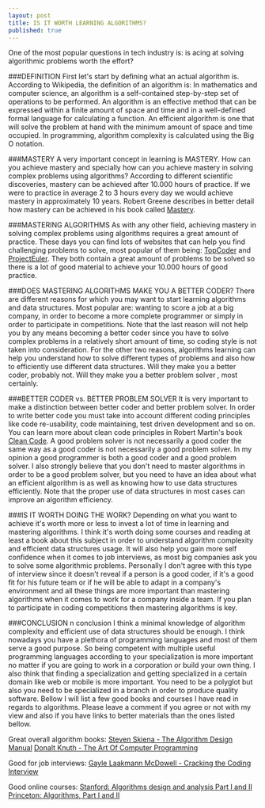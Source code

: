 ```yaml
---
layout: post
title: IS IT WORTH LEARNING ALGORITHMS?
published: true
---
```


One of the most popular questions in tech industry is: is acing at solving algorithmic problems worth the effort?

###DEFINITION
First let's start by defining what an actual algorithm is.
According to Wikipedia, the definition of an algorithm is: In mathematics and computer science, an algorithm is a self-contained step-by-step set of operations to be performed. 
An algorithm is an effective method that can be expressed within a finite amount of space and time and in a well-defined formal language for calculating a function.
An efficient algorithm is one that will solve the problem at hand with the minimum amount of space and time occupied. In programming, algorithm complexity is calculated using the Big O notation.

###MASTERY
A very important concept in learning is MASTERY. How can you achieve mastery and specially how can you achieve mastery in solving complex problems using algorithms? According to different scientific discoveries, mastery can be achieved after 10.000 hours of practice. If we were to practice in average 2 to 3 hours every day we would achieve mastery in approximately 10 years.
Robert Greene describes in better detail how mastery can be achieved in his book called <a href="http://www.amazon.com/Mastery-Robert-Greene/dp/014312417X">Mastery</a>.

###MASTERING ALGORITHMS
As with any other field, achieving mastery in solving complex problems using algorithms requires a great amount of practice. 
These days you can find lots of websites that can help you find challenging problems to solve, most popular of them being: <a href="http://www.topcoder.com/">TopCoder</a> and <a href="https://projecteuler.net/">ProjectEuler</a>. They both contain a great amount of problems to be solved so there is a lot of good material to achieve your 10.000 hours of good practice.

###DOES MASTERING ALGORITHMS MAKE YOU A BETTER CODER?
There are different reasons for which you may want to start learning algorithms and data structures. Most popular are: wanting to score a job at a big company, in order to become a more complete programmer or simply in order to participate in competitions. Note that the last reason will not help you by any means becoming a better coder since you have to solve complex problems in a relatively short amount of time, so coding style is not taken into consideration.
For the other two reasons, algorithms learning can help you understand how to solve different types of problems and also how to efficiently use different data structures.
Will they make you a better coder, probably not. Will they make you a better problem solver , most certainly. 

###BETTER CODER vs. BETTER PROBLEM SOLVER
It is very important to make a distinction between better coder and better problem solver. In order to write better code you must take into account different coding principles like code re-usability, code maintaining, test driven development and so on. You can learn more about clean code principles in Robert Martin's book <a href="http://www.amazon.com/Clean-Code-Handbook-Software-Craftsmanship/dp/0132350882">Clean Code</a>. 
A good problem solver is not necessarily a good coder the same way as a good coder is not necessarily a good problem solver. In my opinion a good programmer is both a good coder and a good problem solver. I also strongly believe that you don't need to master algorithms in order to be a good problem solver, but you need to have an idea about what an efficient algorithm is as well as knowing how to use data structures efficiently. Note that the proper use of data structures in most cases can improve an algorithm efficiency. 

###IS IT WORTH DOING THE WORK?
Depending on what you want to achieve it's worth more or less to invest a lot of time in learning and mastering algorithms. I think it's worth doing some courses and reading at least a book about this subject in order to understand algorithm complexity and efficient data structures usage. It will also help you gain more self confidence when it comes to job interviews, as most big companies ask you to solve some algorithmic problems. Personally I don't agree with this type of interview since it doesn't reveal if a person is a good coder, if it's a good fit for his future team or if he will be able to adapt in a company's environment and all these things are more important than mastering algorithms when it comes to work for a company inside a team.
If you plan to participate in coding competitions then mastering algorithms is key.

###CONCLUSION
n conclusion I think a minimal knowledge of algorithm complexity and efficient use of data structures should be enough. I think nowadays you have a plethora of programming languages and most of them serve a good purpose. So being competent with multiple useful programming languages according to your specialization is more important no matter if you are going to work in a corporation or build your own thing. I also think that finding a specialization and getting specialized in a certain domain like web or mobile is more important. You need to be a polyglot but also you need to be specialized in a branch in order to produce quality software.
Bellow I will list a few good books and courses I have read in regards to algorithms. Please leave a comment if you agree or not with my view and also if you have links to better materials than the ones listed bellow.

Great overall algorithm books:
<a href="http://www.algorist.com/">Steven Skiena - The Algorithm Design Manual</a>
<a href="http://www.amazon.com/Computer-Programming-Volumes-1-4A-Boxed/dp/0321751043"> Donalt Knuth - The Art Of Computer Programming</a>

Good for job interviews:
<a href="http://www.amazon.com/Cracking-Coding-Interview-Programming-Questions/dp/098478280X">Gayle Laakmann McDowell - Cracking the Coding Interview</a>

Good online courses:
<a href="https://www.coursera.org/course/algo">Stanford: Algorithms design and analysis Part I and II</a>
<a href="https://www.coursera.org/course/algs4partI">Princeton: Algorithms, Part I and II</a>

